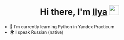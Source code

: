 <h1 align="center">Hi there, I'm <a href="" target="_blank">Ilya</a> 
<img src="https://github.com/blackcater/blackcater/raw/main/images/Hi.gif" height="32"/></h1>
<h3 align="center"> </h3>


- 🌱 I’m currently learning Python in Yandex Practicum
- 🌍 I speak Russian (native)
